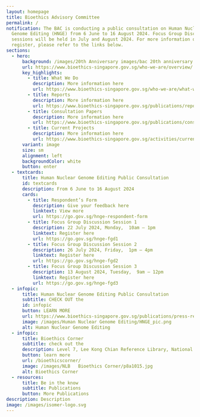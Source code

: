 ```yaml
---
layout: homepage
title: Bioethics Advisory Committee
permalink: /
notification: The BAC is conducting a public consultation on Human Nuclear
  Genome Editing (HNGE) from 6 June to 16 August 2024. Focus Group Discussion
  sessions will be held in July and August 2024. For more information on how to
  register, please refer to the links below.
sections:
  - hero:
      background: /images/20th Anniversary images/bac 20th anniversary banner blue1.png
      url: https://www.bioethics-singapore.gov.sg/who-we-are/overview/
      key_highlights:
        - title: What We Do
          description: More information here
          url: https://www.bioethics-singapore.gov.sg/who-we-are/what-we-do/
        - title: Reports
          description: More information here
          url: https://www.bioethics-singapore.gov.sg/publications/reports/
        - title: Consultation Papers
          description: More information here
          url: https://www.bioethics-singapore.gov.sg/publications/consultation-papers/
        - title: Current Projects
          description: More information here
          url: https://www.bioethics-singapore.gov.sg/activities/current-projects/
      variant: image
      size: sm
      alignment: left
      backgroundColor: white
      button: enter
  - textcards:
      title: Human Nuclear Genome Editing Public Consultation
      id: textcards
      description: From 6 June to 16 August 2024
      cards:
        - title: Respondent’s Form
          description: Give your feedback here
          linktext: View more
          url: https://go.gov.sg/hnge-respondent-form
        - title: Focus Group Discussion Session 1
          description: 22 July 2024, Monday,  10am – 1pm
          linktext: Register here
          url: https://go.gov.sg/hnge-fgd1
        - title: Focus Group Discussion Session 2
          description: 26 July 2024, Friday,  1pm – 4pm
          linktext: Register here
          url: https://go.gov.sg/hnge-fgd2
        - title: Focus Group Discussion Session 3
          description: 13 August 2024, Tuesday,  9am – 12pm
          linktext: Register here
          url: https://go.gov.sg/hnge-fgd3
  - infopic:
      title: Human Nuclear Genome Editing Public Consultation
      subtitle: CHECK OUT the
      id: infopic
      button: LEARN MORE
      url: https://www.bioethics-singapore.gov.sg/publications/press-releases/bac-hnge-press-release/
      image: /images/Human Nuclear Genome Editing/HNGE_pic.png
      alt: Human Nuclear Genome Editing
  - infopic:
      title: Bioethics Corner
      subtitle: check out the
      description: Level 7, Lee Kong Chian Reference Library, National Library Building
      button: learn more
      url: /bioethicscorner/
      image: /images/NLB   Bioethics Corner/p8a1015.jpg
      alt: Bioethics Corner
  - resources:
      title: Be in the know
      subtitle: Publications
      button: More Publications
description: Description
image: /images/isomer-logo.svg
---
```

